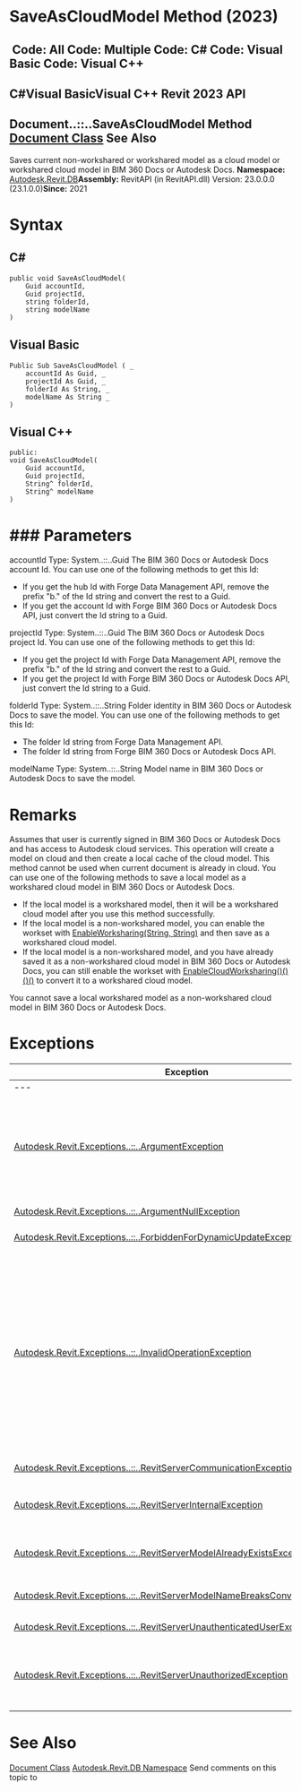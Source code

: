 # SaveAsCloudModel Method (2023)

﻿
 Code: All Code: Multiple Code: C# Code: Visual Basic Code: Visual C++   
---  
C#Visual BasicVisual C++
Revit 2023 API  
---  
Document..::..SaveAsCloudModel Method   
[Document Class](db03274b-a107-aa32-9034-f3e0df4bb1ec.md "Document Class") See Also  
---  
Saves current non-workshared or workshared model as a cloud model or workshared cloud model in BIM 360 Docs or Autodesk Docs. 
**Namespace:** [Autodesk.Revit.DB](87546ba7-461b-c646-cbb1-2cb8f5bff8b2.md "Autodesk.Revit.DB Namespace")**Assembly:** RevitAPI (in RevitAPI.dll) Version: 23.0.0.0 (23.1.0.0)**Since:** 2021 
# Syntax
C#  
---  
```text
public void SaveAsCloudModel(
	Guid accountId,
	Guid projectId,
	string folderId,
	string modelName
)
```
  
Visual Basic  
---  
```text
Public Sub SaveAsCloudModel ( _
	accountId As Guid, _
	projectId As Guid, _
	folderId As String, _
	modelName As String _
)
```
  
Visual C++  
---  
```text
public:
void SaveAsCloudModel(
	Guid accountId, 
	Guid projectId, 
	String^ folderId, 
	String^ modelName
)
```
  
# ### Parameters
accountId
    Type: System..::..Guid The BIM 360 Docs or Autodesk Docs account Id. You can use one of the following methods to get this Id: 
  * If you get the hub Id with Forge Data Management API, remove the prefix "b." of the Id string and convert the rest to a Guid. 
  * If you get the account Id with Forge BIM 360 Docs or Autodesk Docs API, just convert the Id string to a Guid. 

projectId
    Type: System..::..Guid The BIM 360 Docs or Autodesk Docs project Id. You can use one of the following methods to get this Id: 
  * If you get the project Id with Forge Data Management API, remove the prefix "b." of the Id string and convert the rest to a Guid. 
  * If you get the project Id with Forge BIM 360 Docs or Autodesk Docs API, just convert the Id string to a Guid. 

folderId
    Type: System..::..String Folder identity in BIM 360 Docs or Autodesk Docs to save the model. You can use one of the following methods to get this Id: 
  * The folder Id string from Forge Data Management API. 
  * The folder Id string from Forge BIM 360 Docs or Autodesk Docs API. 

modelName
    Type: System..::..String Model name in BIM 360 Docs or Autodesk Docs to save the model. 
# Remarks
Assumes that user is currently signed in BIM 360 Docs or Autodesk Docs and has access to Autodesk cloud services. This operation will create a model on cloud and then create a local cache of the cloud model. This method cannot be used when current document is already in cloud. 
You can use one of the following methods to save a local model as a workshared cloud model in BIM 360 Docs or Autodesk Docs. 
  * If the local model is a workshared model, then it will be a workshared cloud model after you use this method successfully. 
  * If the local model is a non-workshared model, you can enable the workset with [EnableWorksharing(String, String)](7c29717e-1d8c-4e02-20ad-65c53ea8eaaa.md "EnableWorksharing Method") and then save as a workshared cloud model. 
  * If the local model is a non-workshared model, and you have already saved it as a non-workshared cloud model in BIM 360 Docs or Autodesk Docs, you can still enable the workset with [EnableCloudWorksharing()()()()](4146e816-565e-85d8-ce94-93ec505a0924.md "EnableCloudWorksharing Method") to convert it to a workshared cloud model. 

You cannot save a local workshared model as a non-workshared cloud model in BIM 360 Docs or Autodesk Docs.
# Exceptions
| Exception | Condition |
| --- | --- |
| --- | --- |
| [Autodesk.Revit.Exceptions..::..ArgumentException](2e6e4206-97a8-dd4b-df5d-4269f4bb6088.md "ArgumentException Class") | folderId is an empty string. -or- modelName is an empty string. -or- The input file name "modelName" does not represent a valid file name. -or- Thrown when the input BIM 360 Docs or Autodesk Docs account Id or project Id is invalid or unmatched. |
| [Autodesk.Revit.Exceptions..::..ArgumentNullException](631e1424-60f4-929b-4e52-dda9dcd26316.md "ArgumentNullException Class") | A non-optional argument was null |
| [Autodesk.Revit.Exceptions..::..ForbiddenForDynamicUpdateException](c5b911f6-1e8f-2cd4-6965-286f41221fe0.md "ForbiddenForDynamicUpdateException Class") | SaveAs may not be called during dynamic update. |
| [Autodesk.Revit.Exceptions..::..InvalidOperationException](9e715f03-3884-e539-4dd6-8d7545733adc.md "InvalidOperationException Class") | Saving is not allowed in the current application mode. -or- This Document is not a project document. -or- This Document is in an edit mode. -or- This Document is not a primary document, it is a linked document. -or- SaveAs is temporarily disabled. -or- This Document is a cloud model, cannot be saved as a cloud model. -or- There is a transaction phase left open (such as a transaction, sub-transaction of transaction group) at the time of invoking this method. |
| [Autodesk.Revit.Exceptions..::..RevitServerCommunicationException](a0003d89-0113-6623-65da-0db5c568bfb6.md "RevitServerCommunicationException Class") | Could be for any of the reasons related to network. |
| [Autodesk.Revit.Exceptions..::..RevitServerInternalException](6dcd093c-d643-07cd-535f-36ffa9d2db52.md "RevitServerInternalException Class") | Could be for any of the reasons that saveAs fails with RevitServerInternalException. |
| [Autodesk.Revit.Exceptions..::..RevitServerModelAlreadyExistsException](a3ed0157-0a46-0b62-62db-08112e1645bd.md "RevitServerModelAlreadyExistsException Class") | Failed due to there is a model with the same name already exists at the specified location. |
| [Autodesk.Revit.Exceptions..::..RevitServerModelNameBreaksConventionException](ec0e702a-f076-1b44-4277-feefd39045d4.md "RevitServerModelNameBreaksConventionException Class") | Failed due to the model name is breaking project naming convention. |
| [Autodesk.Revit.Exceptions..::..RevitServerUnauthenticatedUserException](b9b68e56-c767-4680-a65b-73d268ee8860.md "RevitServerUnauthenticatedUserException Class") | User is not signed in with Autodesk id. |
| [Autodesk.Revit.Exceptions..::..RevitServerUnauthorizedException](9e8c1efc-8719-fe01-f311-cfade7b177ed.md "RevitServerUnauthorizedException Class") | You don't have the entitlement to perform the operation to this this Document. -or- User is not authorized to access the specified cloud project. |

# See Also
[Document Class](db03274b-a107-aa32-9034-f3e0df4bb1ec.md "Document Class")
[Autodesk.Revit.DB Namespace](87546ba7-461b-c646-cbb1-2cb8f5bff8b2.md "Autodesk.Revit.DB Namespace")
Send comments on this topic to 
